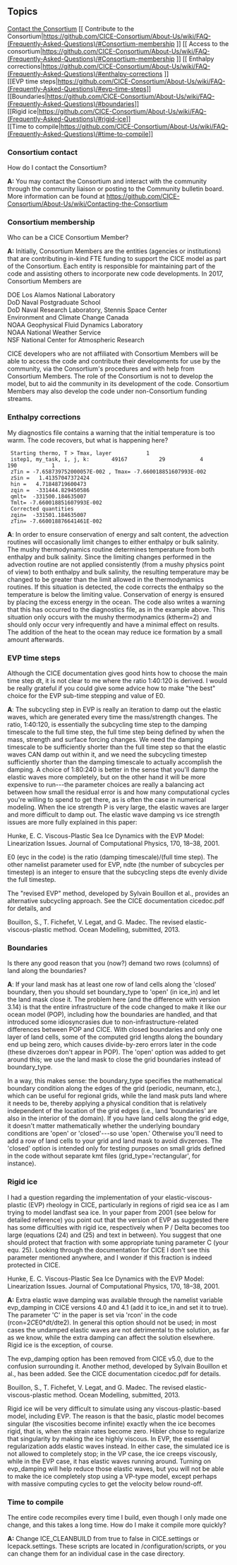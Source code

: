 ## Topics
[Contact the Consortium](https://github.com/CICE-Consortium/About-Us/wiki/FAQ-(Frequently-Asked-Questions)/#Consortium-contact)
[[ Contribute to the Consortium|https://github.com/CICE-Consortium/About-Us/wiki/FAQ-(Frequently-Asked-Questions)/#Consortium-membership ]] 
[[ Access to the consortium|https://github.com/CICE-Consortium/About-Us/wiki/FAQ-(Frequently-Asked-Questions)/#Consortium-membership ]]
[[ Enthalpy corrections|https://github.com/CICE-Consortium/About-Us/wiki/FAQ-(Frequently-Asked-Questions)/#enthalpy-corrections ]]   
[[EVP time steps|https://github.com/CICE-Consortium/About-Us/wiki/FAQ-(Frequently-Asked-Questions)/#evp-time-steps]]    
[[Boundaries|https://github.com/CICE-Consortium/About-Us/wiki/FAQ-(Frequently-Asked-Questions)/#boundaries]]   
[[Rigid ice|https://github.com/CICE-Consortium/About-Us/wiki/FAQ-(Frequently-Asked-Questions)/#rigid-ice]]    
[[Time to compile|https://github.com/CICE-Consortium/About-Us/wiki/FAQ-(Frequently-Asked-Questions)/#time-to-compile]]       

### Consortium contact
How do I contact the Consortium?

**A:** You may contact the Consortium and interact with the community through the community liaison or posting to the Community bulletin board. More information can be found at https://github.com/CICE-Consortium/About-Us/wiki/Contacting-the-Consortium

### Consortium membership
Who can be a CICE Consortium Member?

**A:** Initially, Consortium Members are the entities (agencies or institutions) that are contributing in-kind FTE funding to support the CICE model as part of the Consortium. Each entity is responsible for maintaining part of the code and assisting others to incorporate new code developments.  In 2017, Consortium Members are

DOE Los Alamos National Laboratory  
DoD Naval Postgraduate School  
DoD Naval Research Laboratory, Stennis Space Center  
Environment and Climate Change Canada  
NOAA Geophysical Fluid Dynamics Laboratory  
NOAA National Weather Service  
NSF National Center for Atmospheric Research

CICE developers who are not affiliated with Consortium Members will be able to access the code and contribute their developments for use by the community, via the Consortium's procedures and with help from Consortium Members. The role of the Consortium is not to develop the model, but to aid the community in its development of the code. Consortium Members may also develop the code under non-Consortium funding streams.

### Enthalpy corrections   
My diagnostics file contains a warning that the initial temperature is too warm. The code recovers, but what is happening here?

     Starting thermo, T > Tmax, layer           1
     istep1, my_task, i, j, k:       49167          29           4         190           1
     zTin = -7.658739752000057E-002 , Tmax= -7.660018851607993E-002
     zSin =   1.41357047372424     
     hin =   4.71848719600473     
     zqin =  -331444.829450586     
     qmlt=  -331500.184635007     
     Tmlt= -7.660018851607993E-002
     Corrected quantities
     zqin=  -331501.184635007     
     zTin= -7.660018876641461E-002

**A**: In order to ensure conservation of energy and salt content, the advection routines will occasionally limit changes to either enthalpy or bulk salinity. The mushy thermodynamics routine determines temperature from both enthalpy and bulk salinity. Since the limiting changes performed in the advection routine are not applied consistently (from a mushy physics point of view) to both enthalpy and bulk salinity, the resulting temperature may be changed to be greater than the limit allowed in the thermodynamics routines. If this situation is detected, the code corrects the enthalpy so the temperature is below the limiting value. Conservation of energy is ensured by placing the excess energy in the ocean. The code also writes a warning that this has occurred to the diagnostics file, as in the example above. This situation only occurs with the mushy thermodynamics (ktherm=2) and should only occur very infrequently and have a minimal effect on results. The addition of the heat to the ocean may reduce ice formation by a small amount afterwards.

### EVP time steps  
Although the CICE documentation gives good hints how to choose the main time step dt, it is not clear to me where the ratio 1:40:120 is derived. I would be really grateful if you could give some advice how to make "the best" choice for the EVP sub-time stepping and value of E0.

**A**: The subcycling step in EVP is really an iteration to damp out the elastic waves, which are generated every time the mass/strength changes. The ratio, 1:40:120, is essentially the subcycling time step to the damping timescale to the full time step, the full time step being defined by when the mass, strength and surface forcing changes. We need the damping timescale to be sufficiently shorter than the full time step so that the elastic waves CAN damp out within it, and we need the subcycling timestep sufficiently shorter than the damping timescale to actually accomplish the damping. A choice of 1:80:240 is better in the sense that you'll damp the elastic waves more completely, but on the other hand it will be more expensive to run---the parameter choices are really a balancing act between how small the residual error is and how many computational cycles you're willing to spend to get there, as is often the case in numerical modeling. When the ice strength P is very large, the elastic waves are larger and more difficult to damp out. The elastic wave damping vs ice strength issues are more fully explained in this paper:

Hunke, E. C. Viscous-Plastic Sea Ice Dynamics with the EVP Model: Linearization Issues. Journal of Computational Physics, 170, 18–38, 2001.

E0 (eyc in the code) is the ratio (damping timescale)/(full time step). The other namelist parameter used for EVP, ndte (the number of subcycles per timestep) is an integer to ensure that the subcycling steps dte evenly divide the full timestep.

The "revised EVP" method, developed by Sylvain Bouillon et al., provides an alternative subcycling approach. See the CICE documentation cicedoc.pdf for details, and

Bouillon, S., T. Fichefet, V. Legat, and G. Madec. The revised elastic-viscous-plastic method. Ocean Modelling, submitted, 2013.

### Boundaries   
Is there any good reason that you (now?) demand two rows (columns) of land along the boundaries?

**A**: If your land mask has at least one row of land cells along the 'closed' boundary, then you should set boundary_type to 'open' (in ice_in) and let the land mask close it. The problem here (and the difference with version 3.14) is that the entire infrastructure of the code changed to make it like our ocean model (POP), including how the boundaries are handled, and that introduced some idiosyncrasies due to non-infrastructure-related differences between POP and CICE. With closed boundaries and only one layer of land cells, some of the computed grid lengths along the boundary end up being zero, which causes divide-by-zero errors later in the code (these divzeroes don't appear in POP). The 'open' option was added to get around this; we use the land mask to close the grid boundaries instead of boundary_type.

In a way, this makes sense: the boundary_type specifies the mathematical boundary condition along the edges of the grid (periodic, neumann, etc.), which can be useful for regional grids, while the land mask puts land where it needs to be, thereby applying a physical condition that is relatively independent of the location of the grid edges (i.e., land 'boundaries' are also in the interior of the domain). If you have land cells along the grid edge, it doesn't matter mathematically whether the underlying boundary conditions are 'open' or 'closed'---so use 'open.' Otherwise you'll need to add a row of land cells to your grid and land mask to avoid divzeroes. The 'closed' option is intended only for testing purposes on small grids defined in the code without separate kmt files (grid_type='rectangular', for instance).

### Rigid ice   
I had a question regarding the implementation of your elastic-viscous-plastic (EVP) rheology in CICE, particularly in regions of rigid sea ice as I am trying to model landfast sea ice. In your paper from 2001 (see below for detailed reference) you point out that the version of EVP as suggested there has some difficulties with rigid ice, respectively when P / Delta becomes too large (equations (24) and (25) and text in between). You suggest that one should protect that fraction with some appropriate tuning parameter C (your equ. 25). Looking through the documentation for CICE I don't see this parameter mentioned anywhere, and I wonder if this fraction is indeed protected in CICE.

Hunke, E. C. Viscous-Plastic Sea Ice Dynamics with the EVP Model: Linearization Issues. Journal of Computational Physics, 170, 18–38, 2001.

**A:** Extra elastic wave damping was available through the namelist variable evp_damping in CICE versions 4.0 and 4.1 (add it to ice_in and set it to true). The parameter 'C' in the paper is set via 'rcon' in the code (rcon=2*C*E0*dt/dte2). In general this option should not be used; in most cases the undamped elastic waves are not detrimental to the solution, as far as we know, while the extra damping can affect the solution elsewhere. Rigid ice is the exception, of course.

The evp_damping option has been removed from CICE v5.0, due to the confusion surrounding it. Another method, developed by Sylvain Bouillon et al., has been added. See the CICE documentation cicedoc.pdf for details.

Bouillon, S., T. Fichefet, V. Legat, and G. Madec. The revised elastic-viscous-plastic method. Ocean Modelling, submitted, 2013.

Rigid ice will be very difficult to simulate using any viscous-plastic-based model, including EVP. The reason is that the basic, plastic model becomes singular (the viscosities become infinite) exactly when the ice becomes rigid, that is, when the strain rates become zero. Hibler chose to regularize that singularity by making the ice highly viscous. In EVP, the essential regularization adds elastic waves instead. In either case, the simulated ice is not allowed to completely stop; in the VP case, the ice creeps viscously, while in the EVP case, it has elastic waves running around. Turning on evp_damping will help reduce those elastic waves, but you will not be able to make the ice completely stop using a VP-type model, except perhaps with massive computing cycles to get the velocity below round-off. 

### Time to compile
The entire code recompiles every time I build, even though I only made one change, and this takes a long time.  How do I make it compile more quickly?

**A:**  Change ICE_CLEANBUILD from true to false in CICE.settings or Icepack.settings.  These scripts are located in /configuration/scripts, or you can change them for an individual case in the case directory.

